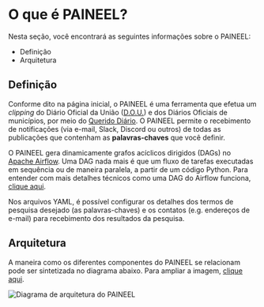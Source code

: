 # O que é PAINEEL?

Nesta seção, você encontrará as seguintes informações sobre o PAINEEL:

* Definição
* Arquitetura

## Definição

Conforme dito na página inicial, o PAINEEL é uma ferramenta que efetua um *clipping* do Diário
Oficial da União ([D.O.U.](https://www.gov.br/imprensanacional/pt-br)) e dos Diários Oficiais de municípios, por meio do [Querido Diário](https://queridodiario.ok.org.br/). O PAINEEL permite o recebimento de notificações (via e-mail, Slack, Discord ou outros) de todas as publicações que contenham as **palavras-chaves** que você definir.

O PAINEEL gera dinamicamente grafos acíclicos dirigidos (DAGs) no [Apache Airflow](https://airflow.apache.org/). Uma DAG nada mais é que um fluxo de tarefas executadas em sequência ou de maneira paralela, a partir de um código Python. Para entender com mais detalhes técnicos como uma DAG do Airflow funciona, [clique aqui](https://airflow.apache.org/docs/apache-airflow/1.10.9/concepts.html).

Nos arquivos YAML, é possível configurar os detalhes dos termos de pesquisa desejado (as palavras-chaves) e os contatos (e.g. endereços de e-mail) para recebimento dos resultados da pesquisa.

## Arquitetura

A maneira como os diferentes componentes do PAINEEL se relacionam pode ser sintetizada no diagrama abaixo. Para ampliar a imagem, [clique aqui](https://github.com/aryabdo/paineel/blob/main/docs/img/paineel_arquitetura.png?raw=true).

![Diagrama de arquitetura do PAINEEL](https://github.com/aryabdo/paineel/blob/main/docs/img/paineel_arquitetura.png?raw=true)




